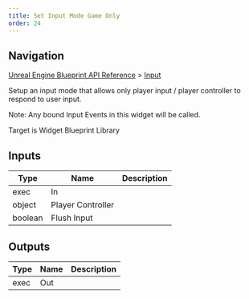 ```yaml
---
title: Set Input Mode Game Only
order: 24
---
```

## Navigation

[Unreal Engine Blueprint API Reference](https://dev.epicgames.com/documentation/en-us/unreal-engine/BlueprintAPI) > [Input](https://dev.epicgames.com/documentation/en-us/unreal-engine/BlueprintAPI/Input)

Setup an input mode that allows only player input / player controller to respond to user input.

Note: Any bound Input Events in this widget will be called.

Target is Widget Blueprint Library

## Inputs

| Type | Name | Description |
| --- | --- | --- |
| exec | In |  |
| object | Player Controller |  |
| boolean | Flush Input |  |

## Outputs

| Type | Name | Description |
| --- | --- | --- |
| exec | Out |  |
